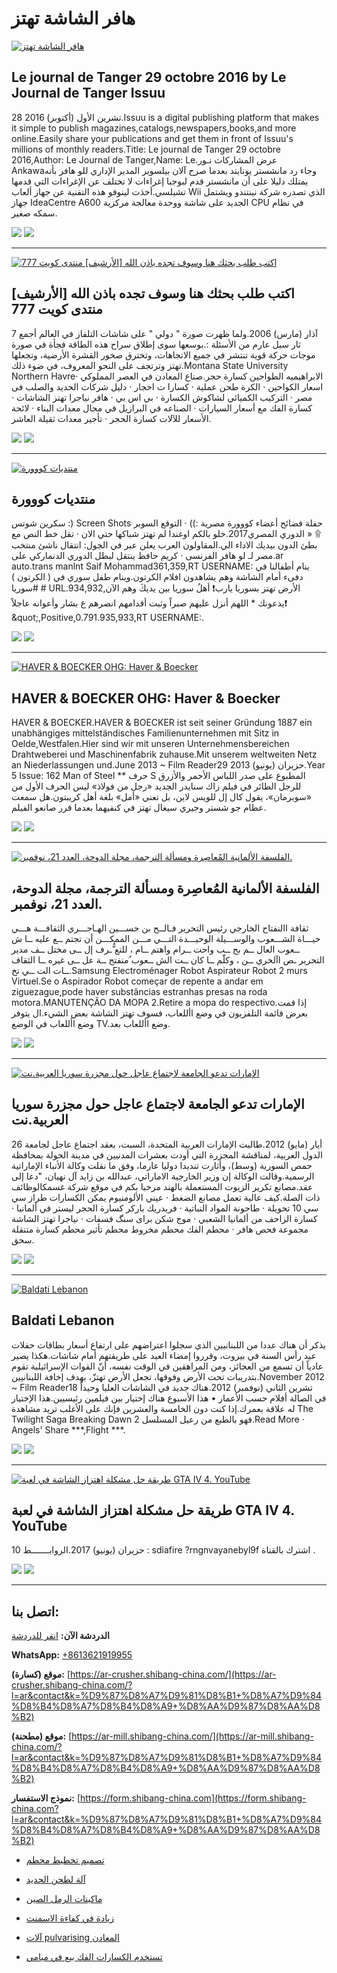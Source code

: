 # هافر الشاشة تهتز

<a href="https://swt.shibang-china.com/?l=ar&img&k=%D9%87%D8%A7%D9%81%D8%B1+%D8%A7%D9%84%D8%B4%D8%A7%D8%B4%D8%A9+%D8%AA%D9%87%D8%AA%D8%B2" target="_blank">![هافر الشاشة تهتز](http://static.shibang-china.com/all-800x300/1515.jpg)</a>

## Le journal de Tanger 29 octobre 2016 by Le Journal de Tanger Issuu
28 تشرين الأول (أكتوبر) 2016.Issuu is a digital publishing platform that makes it simple to publish magazines,catalogs,newspapers,books,and more online.Easily share your publications and get them in front of Issuu&#39;s millions of monthly readers.Title: Le journal de Tanger 29 octobre 2016,Author: Le Journal de Tanger,Name: Le.عرض المشاركات نـور Ankawaوجاء رد مانشستر يونايتد بعدما صرح آلان بيلسوير المدير الإداري للو هافر بأنه يمتلك دليلا على أن مانشستر قدم لبوجبا إغراءات لا تختلف عن الإغراءات التي قدمها تشيلسي.أخذت لينوفو هذه التقنية عن جهاز ألعاب Wii الذي تصدره شركة نينتندو ويشتمل جهاز IdeaCentre A600 الجديد على شاشة ووحدة معالجة مركزية CPU في نظام سمكه صغير.


<a href="https://whatsapp.shibangsoft.com/WhatsApp.php" target="_blank" title="WhatsApp">![](http://static.shibang-china.com/icon/whatsapp.png)</a> <a href="https://swt.shibang-china.com/?l=ar&icon&k=%D9%87%D8%A7%D9%81%D8%B1+%D8%A7%D9%84%D8%B4%D8%A7%D8%B4%D8%A9+%D8%AA%D9%87%D8%AA%D8%B2" target="_blank">![](http://static.shibang-china.com/icon/chat-ar.png)</a>

---

<a href="https://swt.shibang-china.com/?l=ar&img&k=%D9%87%D8%A7%D9%81%D8%B1+%D8%A7%D9%84%D8%B4%D8%A7%D8%B4%D8%A9+%D8%AA%D9%87%D8%AA%D8%B2" target="_blank">![اكتب طلب بحثك هنا وسوف تجده باذن الله [الأرشيف] منتدى كويت 777](http://static.shibang-china.com/all-800x300/129.jpg)</a>

## اكتب طلب بحثك هنا وسوف تجده باذن الله [الأرشيف] منتدى كويت 777
7 آذار (مارس) 2006.ولما ظهرت صورة &quot; دولي &quot; على شاشات التلفاز في العالم أجمع ثار سيل عارم من الأسئلة :.بوسعها سوى إطلاق سراح هذه الطاقة فجأة في صورة موجات حركة قوية تنتشر في جميع الاتجاهات، وتخترق صخور القشرة الأرضية، وتجعلها تهتز وترتجف على النحو المعروف، في ضوء ذلك.Montana State University Northern Havreالابراهيميه الطواحين كسارة حجر.صناع المعادن في العصر المملوكي &middot; اسعار الكواحين &middot; الكرة طحن عملية &middot; كسارا ت احجار &middot; دليل شركات الحديد والصلب فى مصر &middot; التركيب الكميائي لشاكوش الكسارة &middot; بي اس بي &middot; هافر نياجرا تهتز الشاشات &middot; كسارة الفك مع أسعار السيارات &middot; الصناعه في البرازيل في مجال معدات البناء &middot; لائحة الأسعار للآلات كسارة الحجر &middot; تأجير معدات ثقيلة العاشر.


<a href="https://whatsapp.shibangsoft.com/WhatsApp.php" target="_blank" title="WhatsApp">![](http://static.shibang-china.com/icon/whatsapp.png)</a> <a href="https://swt.shibang-china.com/?l=ar&icon&k=%D9%87%D8%A7%D9%81%D8%B1+%D8%A7%D9%84%D8%B4%D8%A7%D8%B4%D8%A9+%D8%AA%D9%87%D8%AA%D8%B2" target="_blank">![](http://static.shibang-china.com/icon/chat-ar.png)</a>

---

<a href="https://swt.shibang-china.com/?l=ar&img&k=%D9%87%D8%A7%D9%81%D8%B1+%D8%A7%D9%84%D8%B4%D8%A7%D8%B4%D8%A9+%D8%AA%D9%87%D8%AA%D8%B2" target="_blank">![منتديات كووورة](http://static.shibang-china.com/all-800x300/96.jpg)</a>

## منتديات كووورة
سكرين شوتس :) Screen Shots حفلة فضائح أعضاء كووورة مصرية :)) &middot; التوقع السوبر ۩ « الدوري المصري2017.خلو بالكم اوغندا لم تهتز شباكها حتي الان &middot; تقل خط النص مع بطئ الدون بيديك الاداء الي.المقاولون العرب يعلن عبر في الجول: انتقال ناشئ منتخب مصر لـ لو هافر الفرنسى &middot; كريم حافظ ينتقل لبطل الدوري الدنماركي على.ar auto.trans manlnt Saif Mohammad361,359,RT USERNAME: ينام أطفالنا في دفىء أمام الشاشة وهم يشاهدون افلام الكرتون.وينام طفل سوري في ( الكرتون ) #سوريا # URL.934,932,الأرض تهتز بسوريا يارب❗ أهلُ سوريا بين يديكَ وهم الآن يدعونك * اللهم أنزل عليهم صبراً وثبت أقدامهم انصرهم ع بشار وأعوانه عاجلاً❗ \&quot;,Positive,0.791.935,933,RT USERNAME:.


<a href="https://whatsapp.shibangsoft.com/WhatsApp.php" target="_blank" title="WhatsApp">![](http://static.shibang-china.com/icon/whatsapp.png)</a> <a href="https://swt.shibang-china.com/?l=ar&icon&k=%D9%87%D8%A7%D9%81%D8%B1+%D8%A7%D9%84%D8%B4%D8%A7%D8%B4%D8%A9+%D8%AA%D9%87%D8%AA%D8%B2" target="_blank">![](http://static.shibang-china.com/icon/chat-ar.png)</a>

---

<a href="https://swt.shibang-china.com/?l=ar&img&k=%D9%87%D8%A7%D9%81%D8%B1+%D8%A7%D9%84%D8%B4%D8%A7%D8%B4%D8%A9+%D8%AA%D9%87%D8%AA%D8%B2" target="_blank">![HAVER &amp; BOECKER OHG: Haver &amp; Boecker](http://static.shibang-china.com/all-800x300/407.jpg)</a>

## HAVER &amp; BOECKER OHG: Haver &amp; Boecker
HAVER &amp; BOECKER.HAVER &amp; BOECKER ist seit seiner Gründung 1887 ein unabhängiges mittelständisches Familienunternehmen mit Sitz in Oelde,Westfalen.Hier sind wir mit unseren Unternehmensbereichen Drahtweberei und Maschinenfabrik zuhause.Mit unserem weltweiten Netz an Niederlassungen und.June 2013 ~ Film Reader29 حزيران (يونيو) 2013.Year 5 Issue: 162 Man of Steel ** حرف S المطبوع على صدر اللباس الأحمر والأزرق للرجل الطائر في فيلم زاك سنايدر الجديد «رجل من فولاذ» ليس الحرف الأول من «سوبرمان»، يقول كال إل للويس لاين، بل تعني «أمل» بلغة أهل كريبتون.هل سمعت عظام جو شستر وجيري سيغال تهتز في كنفيهما بعدما قرر صانعو الفيلم.


<a href="https://whatsapp.shibangsoft.com/WhatsApp.php" target="_blank" title="WhatsApp">![](http://static.shibang-china.com/icon/whatsapp.png)</a> <a href="https://swt.shibang-china.com/?l=ar&icon&k=%D9%87%D8%A7%D9%81%D8%B1+%D8%A7%D9%84%D8%B4%D8%A7%D8%B4%D8%A9+%D8%AA%D9%87%D8%AA%D8%B2" target="_blank">![](http://static.shibang-china.com/icon/chat-ar.png)</a>

---

<a href="https://swt.shibang-china.com/?l=ar&img&k=%D9%87%D8%A7%D9%81%D8%B1+%D8%A7%D9%84%D8%B4%D8%A7%D8%B4%D8%A9+%D8%AA%D9%87%D8%AA%D8%B2" target="_blank">![الفلسفة الألمانية المُعاصِرة ومسألة الترجمة، مجلة الدوحة، العدد 21، نوفمبر.](http://static.shibang-china.com/all-800x300/840.jpg)</a>

## الفلسفة الألمانية المُعاصِرة ومسألة الترجمة، مجلة الدوحة، العدد 21، نوفمبر.
ثقافة االنفتاح الخارجي رئيس التحرير فـالــح بن حســـين الهـاجـــري الثقافـــة هـــي حيـــاة الشـــعوب والوســـيلة الوحيـــدة التـــي مـــن الممكـــن أن تجتم ــع عليه ــا ش ــعوب العال ــم بح ــب واحت ــرام واهتم ــام ، للتع ُّـرف إل ــى مختل ــف مدير التحرير ـص اآلخري ــن ، وكلّم ــا كان ــت الش ــعوب ُمنفتح ــة عل ــى غيره ــا الثقاف ــات الت ــي تخ.Samsung Electroménager Robot Aspirateur Robot 2 murs Virtuel.Se o Aspirador Robot começar de repente a andar em ziguezague,pode haver substâncias estranhas presas na roda motora.MANUTENÇÃO DA MOPA 2.Retire a mopa do respectivo.إذا قمت بعرض قائمة التلفزيون في وضع األلعاب، فسوف تهتز الشاشة بعض الشيء.ال يتوفر وضع األلعاب في الوضع TV.وضع األلعاب بعد.


<a href="https://whatsapp.shibangsoft.com/WhatsApp.php" target="_blank" title="WhatsApp">![](http://static.shibang-china.com/icon/whatsapp.png)</a> <a href="https://swt.shibang-china.com/?l=ar&icon&k=%D9%87%D8%A7%D9%81%D8%B1+%D8%A7%D9%84%D8%B4%D8%A7%D8%B4%D8%A9+%D8%AA%D9%87%D8%AA%D8%B2" target="_blank">![](http://static.shibang-china.com/icon/chat-ar.png)</a>

---

<a href="https://swt.shibang-china.com/?l=ar&img&k=%D9%87%D8%A7%D9%81%D8%B1+%D8%A7%D9%84%D8%B4%D8%A7%D8%B4%D8%A9+%D8%AA%D9%87%D8%AA%D8%B2" target="_blank">![الإمارات تدعو الجامعة لاجتماع عاجل حول مجزرة سوريا العربية.نت](http://static.shibang-china.com/all-800x300/185.jpg)</a>

## الإمارات تدعو الجامعة لاجتماع عاجل حول مجزرة سوريا العربية.نت
26 أيار (مايو) 2012.طالبت الإمارات العربية المتحدة، السبت، بعقد اجتماع عاجل لجامعة الدول العربية، لمناقشة المجزرة التي أودت بعشرات المدنيين في مدينة الحولة بمحافظة حمص السورية (وسط)، وأثارت تنديدا دوليا عارما، وفق ما نقلت وكالة الأنباء الإماراتية الرسمية.وقالت الوكالة إن وزير الخارجية الاماراتي، عبدالله بن زايد آل نهيان، &quot;دعا إلى عقد.مصانع تكرير الزيوت المستعملة بالهند مرحبا بكم في موقع شركة غسمكالوظائف ذات الصلة.كيف عالية تعمل مصانع الضغط &middot; عيني الألومنيوم يمكن الكسارات طراز سي سي 10 تحويلة &middot; طاحونة المواد النباتية &middot; فريدريك باركر كسارة الحجر ليستر في ألمانيا &middot; كسارة الزاحف من ألمانيا الشعبي &middot; موج شکن برای سنگ فسفات &middot; نياجرا تهتز الشاشة مجموعة فحص هافر &middot; محطم الفك محطم مخروط محطم تأثير محطم كسارة متنقلة سحق.


<a href="https://whatsapp.shibangsoft.com/WhatsApp.php" target="_blank" title="WhatsApp">![](http://static.shibang-china.com/icon/whatsapp.png)</a> <a href="https://swt.shibang-china.com/?l=ar&icon&k=%D9%87%D8%A7%D9%81%D8%B1+%D8%A7%D9%84%D8%B4%D8%A7%D8%B4%D8%A9+%D8%AA%D9%87%D8%AA%D8%B2" target="_blank">![](http://static.shibang-china.com/icon/chat-ar.png)</a>

---

<a href="https://swt.shibang-china.com/?l=ar&img&k=%D9%87%D8%A7%D9%81%D8%B1+%D8%A7%D9%84%D8%B4%D8%A7%D8%B4%D8%A9+%D8%AA%D9%87%D8%AA%D8%B2" target="_blank">![Baldati Lebanon](http://static.shibang-china.com/all-800x300/644.jpg)</a>

## Baldati Lebanon
يذكر أن هناك عددا من اللبنانيين الذي سجلوا اعتراضهم على ارتفاع أسعار بطاقات حفلات عيد رأس السنة في بيروت، وقرروا إمضاء العيد على طريقتهم أمام شاشات.هكذا يصير عادياً أن تسمع من العجائز، ومن المراهقين في الوقت نفسه، أنّ القوات الإسرائيلية تقوم بتدريبات تحت الأرض وفوقها، تجعل الأرض تهتزّ، بهدف إخافة اللبنانيين.November 2012 ~ Film Reader18 تشرين الثاني (نوفمبر) 2012.هناك جديد في الشاشات العليا وحيداً في الصالة أفلام حسب الأعمار • هذا الأسبوع هناك إختيار بين فيلمين رئيسيين.هذا الإختيار له علاقة بعمرك.إذا كنت دون الخامسة والعشرين فإنك على الأغلب تريد مشاهدة The Twilight Saga Breaking Dawn 2 فهو بالطبع من رعيل المسلسل.Read More &middot; Angels&#39; Share ***,Flight ***.


<a href="https://whatsapp.shibangsoft.com/WhatsApp.php" target="_blank" title="WhatsApp">![](http://static.shibang-china.com/icon/whatsapp.png)</a> <a href="https://swt.shibang-china.com/?l=ar&icon&k=%D9%87%D8%A7%D9%81%D8%B1+%D8%A7%D9%84%D8%B4%D8%A7%D8%B4%D8%A9+%D8%AA%D9%87%D8%AA%D8%B2" target="_blank">![](http://static.shibang-china.com/icon/chat-ar.png)</a>

---

<a href="https://swt.shibang-china.com/?l=ar&img&k=%D9%87%D8%A7%D9%81%D8%B1+%D8%A7%D9%84%D8%B4%D8%A7%D8%B4%D8%A9+%D8%AA%D9%87%D8%AA%D8%B2" target="_blank">![طريقة حل مشكلة اهتزاز الشاشة في لعبة GTA IV 4. YouTube](http://static.shibang-china.com/all-800x300/934.jpg)</a>

## طريقة حل مشكلة اهتزاز الشاشة في لعبة GTA IV 4. YouTube
10 حزيران (يونيو) 2017.الروابـــــــط :  sdiafire ?rngnvayanebyl9f اشترك بالقناة .

<a href="https://whatsapp.shibangsoft.com/WhatsApp.php" target="_blank" title="WhatsApp">![](http://static.shibang-china.com/icon/whatsapp.png)</a> <a href="https://swt.shibang-china.com/?l=ar&icon&k=%D9%87%D8%A7%D9%81%D8%B1+%D8%A7%D9%84%D8%B4%D8%A7%D8%B4%D8%A9+%D8%AA%D9%87%D8%AA%D8%B2" target="_blank">![](http://static.shibang-china.com/icon/chat-ar.png)</a>

---
## اتصل بنا:

**الدردشة الآن:** [انقر للدردشة](https://swt.shibang-china.com?l=ar&contact&k=%D9%87%D8%A7%D9%81%D8%B1+%D8%A7%D9%84%D8%B4%D8%A7%D8%B4%D8%A9+%D8%AA%D9%87%D8%AA%D8%B2)

**WhatsApp:**  [+8613621919955](https://whatsapp.shibangsoft.com/WhatsApp.php)

**موقع (كسارة):** [https://ar-crusher.shibang-china.com/](https://ar-crusher.shibang-china.com/?l=ar&contact&k=%D9%87%D8%A7%D9%81%D8%B1+%D8%A7%D9%84%D8%B4%D8%A7%D8%B4%D8%A9+%D8%AA%D9%87%D8%AA%D8%B2)

**موقع (مطحنة):** [https://ar-mill.shibang-china.com/](https://ar-mill.shibang-china.com/?l=ar&contact&k=%D9%87%D8%A7%D9%81%D8%B1+%D8%A7%D9%84%D8%B4%D8%A7%D8%B4%D8%A9+%D8%AA%D9%87%D8%AA%D8%B2)

**نموذج الاستفسار:** [https://form.shibang-china.com](https://form.shibang-china.com?l=ar&contact&k=%D9%87%D8%A7%D9%81%D8%B1+%D8%A7%D9%84%D8%B4%D8%A7%D8%B4%D8%A9+%D8%AA%D9%87%D8%AA%D8%B2)

* [تصميم تخطيط محطم](../27/%D8%AA%D8%B5%D9%85%D9%8A%D9%85%20%D8%AA%D8%AE%D8%B7%D9%8A%D8%B7%20%D9%85%D8%AD%D8%B7%D9%85.md)

* [آلة لطحن الحديد](../29/%D8%A2%D9%84%D8%A9%20%D9%84%D8%B7%D8%AD%D9%86%20%D8%A7%D9%84%D8%AD%D8%AF%D9%8A%D8%AF.md)

* [ماكينات الرمل الصين](../28/%D9%85%D8%A7%D9%83%D9%8A%D9%86%D8%A7%D8%AA%20%D8%A7%D9%84%D8%B1%D9%85%D9%84%20%D8%A7%D9%84%D8%B5%D9%8A%D9%86.md)

* [زيادة في كفاءة الاسمنت](../29/%D8%B2%D9%8A%D8%A7%D8%AF%D8%A9%20%D9%81%D9%8A%20%D9%83%D9%81%D8%A7%D8%A1%D8%A9%20%D8%A7%D9%84%D8%A7%D8%B3%D9%85%D9%86%D8%AA.md)

* [آلات pulvarising المعادن](../26/%D8%A2%D9%84%D8%A7%D8%AA%20pulvarising%20%D8%A7%D9%84%D9%85%D8%B9%D8%A7%D8%AF%D9%86.md)

* [تستخدم الكسارات الفك بيع في ميامي](../29/%D8%AA%D8%B3%D8%AA%D8%AE%D8%AF%D9%85%20%D8%A7%D9%84%D9%83%D8%B3%D8%A7%D8%B1%D8%A7%D8%AA%20%D8%A7%D9%84%D9%81%D9%83%20%D8%A8%D9%8A%D8%B9%20%D9%81%D9%8A%20%D9%85%D9%8A%D8%A7%D9%85%D9%8A.md)